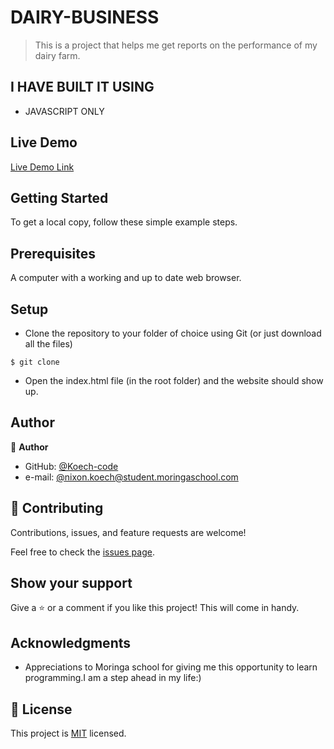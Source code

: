 
# DAIRY-BUSINESS

>This is a project that helps me get reports on the performance of my dairy farm.



## I HAVE BUILT IT USING

- JAVASCRIPT ONLY
 

## Live Demo

[Live Demo Link]( https://github.com/Koech-code/Dairy-business.git)


## Getting Started

To get a local copy, follow these simple example steps.

## Prerequisites

A computer with a working and up to date web browser.

## Setup

- Clone the repository to your folder of choice using Git (or just download all the files)
```
$ git clone

```
- Open the index.html file (in the root folder) and the website should show up.

## Author

👤 **Author**

- GitHub: [@Koech-code](https://github.com/Koech-code/Dairy-business.git)
- e-mail: [@nixon.koech@student.moringaschool.com](https://github.com/Koech-code/Dairy-business.git)





## 🤝 Contributing

Contributions, issues, and feature requests are welcome!

Feel free to check the [issues page](https://github.com/Koech-code/Dairy-business.git).

## Show your support

Give a ⭐️ or a comment if you like this project! This will come in handy.

## Acknowledgments

- Appreciations to  Moringa school for giving me this opportunity to learn programming.I am a step ahead in my life:)

## 📝 License

This project is [MIT](LICENCE) licensed.
